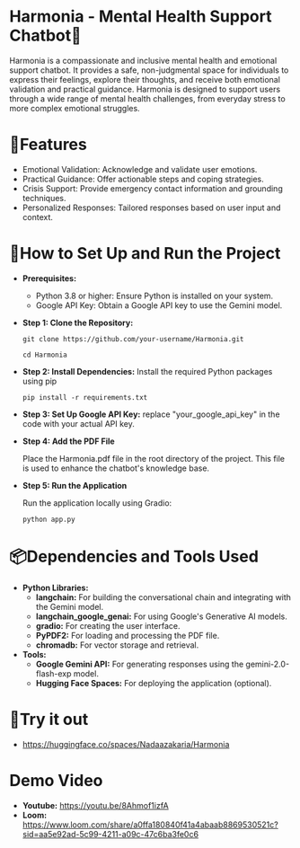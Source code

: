 # Harmonia - Mental Health Support Chatbot🌸
Harmonia is a compassionate and inclusive mental health and emotional support chatbot. It provides a safe, non-judgmental space for individuals to express their feelings, explore their thoughts, and receive both emotional validation and practical guidance. Harmonia is designed to support users through a wide range of mental health challenges, from everyday stress to more complex emotional struggles.
# 📌Features
- Emotional Validation: Acknowledge and validate user emotions.
- Practical Guidance: Offer actionable steps and coping strategies.
- Crisis Support: Provide emergency contact information and grounding techniques.
- Personalized Responses: Tailored responses based on user input and context.
# 🚀How to Set Up and Run the Project
- **Prerequisites:**
  - Python 3.8 or higher: Ensure Python is installed on your system.
  - Google API Key: Obtain a Google API key to use the Gemini model.
- **Step 1: Clone the Repository:**
  
  ``` git clone https://github.com/your-username/Harmonia.git ```
  
     ``` cd Harmonia ```
- **Step 2: Install Dependencies:**
   Install the required Python packages using pip
  
    ```pip install -r requirements.txt```
- **Step 3: Set Up Google API Key:**
   replace "your_google_api_key" in the code with your actual API key.
- **Step 4: Add the PDF File**
  
  Place the Harmonia.pdf file in the root directory of the project. This file is used to enhance the chatbot's knowledge base.
- **Step 5: Run the Application**
  
  Run the application locally using Gradio:

  ``` python app.py ```
# 📦Dependencies and Tools Used
- **Python Libraries:**
  - **langchain:** For building the conversational chain and integrating with the Gemini model.
  - **langchain_google_genai:** For using Google's Generative AI models.
  - **gradio:** For creating the user interface.
  - **PyPDF2:** For loading and processing the PDF file.
  - **chromadb:** For vector storage and retrieval.
- **Tools:**
  - **Google Gemini API:** For generating responses using the gemini-2.0-flash-exp model.
  - **Hugging Face Spaces:** For deploying the application (optional).
# 🤖Try it out
- https://huggingface.co/spaces/Nadaazakaria/Harmonia
# Demo Video
- **Youtube:** https://youtu.be/8Ahmof1izfA
- **Loom:** https://www.loom.com/share/a0ffa180840f41a4abaab8869530521c?sid=aa5e92ad-5c99-4211-a09c-47c6ba3fe0c6
